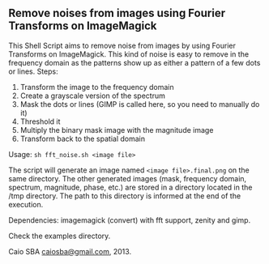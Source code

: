 ## Remove noises from images using Fourier Transforms on ImageMagick

This Shell Script aims to remove noise from images by using Fourier Transforms on ImageMagick.
This kind of noise is easy to remove in the frequency domain as the patterns show up as either a pattern of a few dots or lines. Steps:

1. Transform the image to the frequency domain
2. Create a grayscale version of the spectrum
3. Mask the dots or lines (GIMP is called here, so you need to manually do it)
4. Threshold it
5. Multiply the binary mask image with the magnitude image
6. Transform back to the spatial domain

Usage: `sh fft_noise.sh <image file>`

The script will generate an image named `<image file>.final.png` on the same directory. The other generated images (mask, frequency domain, spectrum, magnitude, phase, etc.) are stored in a directory located in the /tmp directory. The path to this directory is informed at the end of the execution.

Dependencies: imagemagick (convert) with fft support, zenity and gimp.

Check the examples directory.

Caio SBA <caiosba@gmail.com>, 2013.
